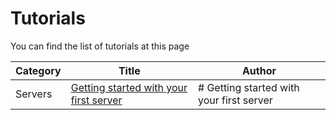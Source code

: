 # Tutorials

You can find the list of tutorials at this page

| Category | Title | Author |
| -------- |------ | ------ |
| Servers | [Getting started with your first server](tutorials/servers/1-getting-started-with-your-first-server.md) | # Getting started with your first server |
